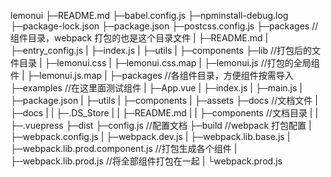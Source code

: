 lemonui
├─README.md
├─babel.config.js
├─npminstall-debug.log
├─package-lock.json
├─package.json
├─postcss.config.js
├─packages //组件目录，webpack 打包的也是这个目录文件
| ├─README.md
| ├─entry_config.js
| ├─index.js
| ├─utils
| ├─components
├─lib //打包后的文件目录
| ├─lemonui.css
| ├─lemonui.css.map
| ├─lemonui.js //打包的全局组件
| ├─lemonui.js.map
| ├─packages //各组件目录，方便组件按需导入
├─examples //在这里面测试组件
| ├─App.vue
| ├─index.js
| ├─main.js
| ├─package.json
| ├─utils
| ├─components
| ├─assets
├─docs //文档文件
| ├─docs
| | ├─.DS_Store
| | ├─README.md
| | ├─components //文档目录
| | ├─.vuepress
├─dist
├─config.js //配置文档
├─build //webpack 打包配置
| ├─webpack.config.js
| ├─webpack.dev.js
| ├─webpack.lib.base.js
| ├─webpack.lib.prod.component.js //打包生成各个组件
| ├─webpack.lib.prod.js //将全部组件打包在一起
| └webpack.prod.js
